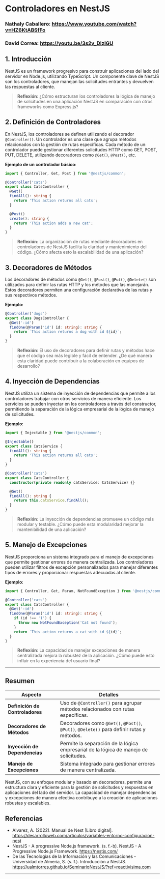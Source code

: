 # Controladores en NestJS

### Nathaly Caballero: https://www.youtube.com/watch?v=HZ6KtABSfFo

### David Correa: https://youtu.be/3s2v_DlzlGU

## 1. Introducción

NestJS es un framework progresivo para construir aplicaciones del lado del servidor en Node.js, utilizando TypeScript. Un componente clave de NestJS son los controladores, que manejan las solicitudes entrantes y devuelven las respuestas al cliente.

> **Reflexión**: ¿Cómo estructuran los controladores la lógica de manejo de solicitudes en una aplicación NestJS en comparación con otros frameworks como Express.js?

## 2. Definición de Controladores

En NestJS, los controladores se definen utilizando el decorador `@Controller()`. Un controlador es una clase que agrupa métodos relacionados con la gestión de rutas específicas. Cada método de un controlador puede gestionar diferentes solicitudes HTTP como GET, POST, PUT, DELETE, utilizando decoradores como `@Get()`, `@Post()`, etc.

**Ejemplo de un controlador básico:**

```typescript
import { Controller, Get, Post } from '@nestjs/common';

@Controller('cats')
export class CatsController {
  @Get()
  findAll(): string {
    return 'This action returns all cats';
  }

  @Post()
  create(): string {
    return 'This action adds a new cat';
  }
}
```

> **Reflexión**: La organización de rutas mediante decoradores en controladores de NestJS facilita la claridad y mantenimiento del código. ¿Cómo afecta esto la escalabilidad de una aplicación?

## 3. Decoradores de Métodos

Los decoradores de métodos como `@Get()`, `@Post()`, `@Put()`, `@Delete()` son utilizados para definir las rutas HTTP y los métodos que las manejarán. Estos decoradores permiten una configuración declarativa de las rutas y sus respectivos métodos.

**Ejemplo:**

```typescript
@Controller('dogs')
export class DogsController {
  @Get(':id')
  findOne(@Param('id') id: string): string {
    return `This action returns a dog with id ${id}`;
  }
}
```

> **Reflexión**: El uso de decoradores para definir rutas y métodos hace que el código sea más legible y fácil de entender. ¿De qué manera esta claridad puede contribuir a la colaboración en equipos de desarrollo?

## 4. Inyección de Dependencias

NestJS utiliza un sistema de inyección de dependencias que permite a los controladores trabajar con otros servicios de manera eficiente. Los servicios se pueden inyectar en los controladores a través del constructor, permitiendo la separación de la lógica empresarial de la lógica de manejo de solicitudes.

**Ejemplo:**

```typescript
import { Injectable } from '@nestjs/common';

@Injectable()
export class CatsService {
  findAll(): string {
    return 'This action returns all cats';
  }
}

@Controller('cats')
export class CatsController {
  constructor(private readonly catsService: CatsService) {}

  @Get()
  findAll(): string {
    return this.catsService.findAll();
  }
}
```

> **Reflexión**: La inyección de dependencias promueve un código más modular y testable. ¿Cómo puede esta modularidad mejorar la mantenibilidad de una aplicación?

## 5. Manejo de Excepciones

NestJS proporciona un sistema integrado para el manejo de excepciones que permite gestionar errores de manera centralizada. Los controladores pueden utilizar filtros de excepción personalizados para manejar diferentes tipos de errores y proporcionar respuestas adecuadas al cliente.

**Ejemplo:**

```typescript
import { Controller, Get, Param, NotFoundException } from '@nestjs/common';

@Controller('cats')
export class CatsController {
  @Get(':id')
  findOne(@Param('id') id: string): string {
    if (id !== '1') {
      throw new NotFoundException('Cat not found');
    }
    return `This action returns a cat with id ${id}`;
  }
}
```

> **Reflexión**: La capacidad de manejar excepciones de manera centralizada mejora la robustez de la aplicación. ¿Cómo puede esto influir en la experiencia del usuario final?

---

## Resumen

| Aspecto                         | Detalles                                                                                  |
| ------------------------------- | ----------------------------------------------------------------------------------------- |
| **Definición de Controladores** | Uso de `@Controller()` para agrupar métodos relacionados con rutas específicas.           |
| **Decoradores de Métodos**      | Decoradores como `@Get()`, `@Post()`, `@Put()`, `@Delete()` para definir rutas y métodos. |
| **Inyección de Dependencias**   | Permite la separación de la lógica empresarial de la lógica de manejo de solicitudes.     |
| **Manejo de Excepciones**       | Sistema integrado para gestionar errores de manera centralizada.                          |

NestJS, con su enfoque modular y basado en decoradores, permite una estructura clara y eficiente para la gestión de solicitudes y respuestas en aplicaciones del lado del servidor. La capacidad de manejar dependencias y excepciones de manera efectiva contribuye a la creación de aplicaciones robustas y escalables.

## Referencias

- Alvarez, A. (2022). Manual de Nest [Libro digital]. https://desarrolloweb.com/articulos/variables-entorno-configuracion-nest
- NestJS - A progressive Node.js framework. (s. f.-b). NestJS - A Progressive Node.js Framework. https://nestjs.com/
- De las Tecnologías de la Información y las Comunicaciones - Universidad de Almería, S. (s. f.). Introducción a NestJS. https://ualmtorres.github.io/SeminarioNestJS/?ref=reactivisima.com

---
